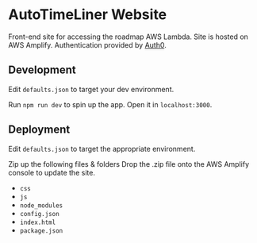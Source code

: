 # AutoTimeLiner Website

Front-end site for accessing the roadmap AWS Lambda. Site is hosted on AWS Amplify. Authentication provided by [Auth0](https://auth0.com).

## Development

Edit `defaults.json` to target your dev environment.

Run `npm run dev` to spin up the app. Open it in `localhost:3000`.

## Deployment

Edit `defaults.json` to target the appropriate environment.

Zip up the following files & folders Drop the .zip file onto the AWS Amplify console to update the site.

* `css`
* `js`
* `node_modules`
* `config.json`
* `index.html`
* `package.json`
